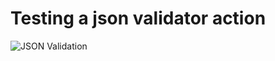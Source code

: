 # Testing a json validator action

![JSON Validation](https://github.com/shmick/json-test/actions/workflows/validate-json.yml/badge.svg)
